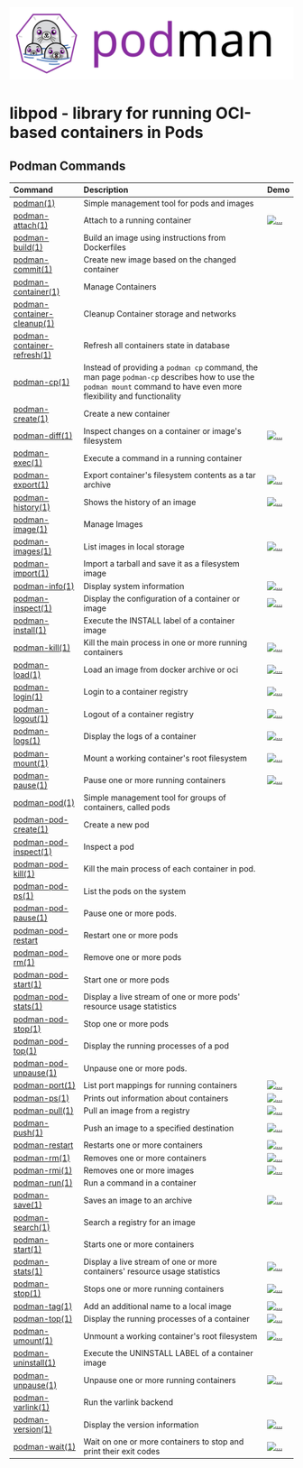 ![PODMAN logo](logo/podman-logo-source.svg)
# libpod - library for running OCI-based containers in Pods

## Podman Commands
| Command                                                  | Description                                                               | Demo|
| :------------------------------------------------------- | :------------------------------------------------------------------------ | :----|
| [podman(1)](/docs/podman.1.md)                           | Simple management tool for pods and images                                ||
| [podman-attach(1)](/docs/podman-attach.1.md)             | Attach to a running container                                             |[![...](/docs/play.png)](https://asciinema.org/a/XDlocUrHVETFECg4zlO9nBbLf)|
| [podman-build(1)](/docs/podman-build.1.md)               | Build an image using instructions from Dockerfiles                        ||
| [podman-commit(1)](/docs/podman-commit.1.md)             | Create new image based on the changed container                           ||
| [podman-container(1)](/docs/podman-container.1.md)       | Manage Containers                    ||
| [podman-container-cleanup(1)](/docs/podman-container-cleanup.1.md)       | Cleanup Container storage and networks                    ||
| [podman-container-refresh(1)](/docs/podman-container-refresh.1.md)       | Refresh all containers state in database                  ||
| [podman-cp(1)](/docs/podman-cp.1.md)                     | Instead of providing a `podman cp` command, the man page `podman-cp` describes how to use the `podman mount` command to have even more flexibility and functionality||
| [podman-create(1)](/docs/podman-create.1.md)             | Create a new container                                                    ||
| [podman-diff(1)](/docs/podman-diff.1.md)                 | Inspect changes on a container or image's filesystem                      |[![...](/docs/play.png)](https://asciinema.org/a/FXfWB9CKYFwYM4EfqW3NSZy1G)|
| [podman-exec(1)](/docs/podman-exec.1.md)                 | Execute a command in a running container
| [podman-export(1)](/docs/podman-export.1.md)             | Export container's filesystem contents as a tar archive                   |[![...](/docs/play.png)](https://asciinema.org/a/913lBIRAg5hK8asyIhhkQVLtV)|
| [podman-history(1)](/docs/podman-history.1.md)           | Shows the history of an image                                             |[![...](/docs/play.png)](https://asciinema.org/a/bCvUQJ6DkxInMELZdc5DinNSx)|
| [podman-image(1)](/docs/podman-image.1.md)             | Manage Images||
| [podman-images(1)](/docs/podman-images.1.md)             | List images in local storage                                              |[![...](/docs/play.png)](https://asciinema.org/a/133649)|
| [podman-import(1)](/docs/podman-import.1.md)             | Import a tarball and save it as a filesystem image                        ||
| [podman-info(1)](/docs/podman-info.1.md)                 | Display system information                                                |[![...](/docs/play.png)](https://asciinema.org/a/yKbi5fQ89y5TJ8e1RfJd4ivTD)|
| [podman-inspect(1)](/docs/podman-inspect.1.md)           | Display the configuration of a container or image                         |[![...](/docs/play.png)](https://asciinema.org/a/133418)|
| [podman-install(1)](/docs/podman-install.1.md)           | Execute the INSTALL label of a container image                         ||
| [podman-kill(1)](/docs/podman-kill.1.md)                 | Kill the main process in one or more running containers                   |[![...](/docs/play.png)](https://asciinema.org/a/3jNos0A5yzO4hChu7ddKkUPw7)|
| [podman-load(1)](/docs/podman-load.1.md)                 | Load an image from docker archive or oci                                  |[![...](/docs/play.png)](https://asciinema.org/a/kp8kOaexEhEa20P1KLZ3L5X4g)|
| [podman-login(1)](/docs/podman-login.1.md)               | Login to a container registry						   |[![...](/docs/play.png)](https://asciinema.org/a/oNiPgmfo1FjV2YdesiLpvihtV)|
| [podman-logout(1)](/docs/podman-logout.1.md)             | Logout of a container registry                                            |[![...](/docs/play.png)](https://asciinema.org/a/oNiPgmfo1FjV2YdesiLpvihtV)|
| [podman-logs(1)](/docs/podman-logs.1.md)                 | Display the logs of a container                                           |[![...](/docs/play.png)](https://asciinema.org/a/MZPTWD5CVs3dMREkBxQBY9C5z)|
| [podman-mount(1)](/docs/podman-mount.1.md)               | Mount a working container's root filesystem                               |[![...](/docs/play.png)](https://asciinema.org/a/YSP6hNvZo0RGeMHDA97PhPAf3)|
| [podman-pause(1)](/docs/podman-pause.1.md)               | Pause one or more running containers                                      |[![...](/docs/play.png)](https://asciinema.org/a/141292)|
| [podman-pod(1)](/docs/podman-pod.1.md)                   | Simple management tool for groups of containers, called pods              ||
| [podman-pod-create(1)](/docs/podman-pod-create.1.md)     | Create a new pod                                                          ||
| [podman-pod-inspect(1)](/docs/podman-pod-inspect.1.md)   | Inspect a pod                                                             ||
| [podman-pod-kill(1)](podman-pod-kill.1.md)               | Kill the main process of each container in pod.                           ||
| [podman-pod-ps(1)](/docs/podman-pod-ps.1.md)             | List the pods on the system                                               ||
| [podman-pod-pause(1)](podman-pod-pause.1.md)             | Pause one or more pods.                                                   ||
| [podman-pod-restart](/docs/podman-pod-restart.1.md)      | Restart one or more pods                                                  ||
| [podman-pod-rm(1)](/docs/podman-pod-rm.1.md)             | Remove one or more pods                                                   ||
| [podman-pod-start(1)](/docs/podman-pod-start.1.md)       | Start one or more pods                                                    ||
| [podman-pod-stats(1)](/docs/podman-pod-stats.1.md)       | Display a live stream of one or more pods' resource usage statistics      ||                                               ||
| [podman-pod-stop(1)](/docs/podman-pod-stop.1.md)         | Stop one or more pods                                                     ||
| [podman-pod-top(1)](/docs/podman-pod-top.1.md)           | Display the running processes of a pod                                    ||
| [podman-pod-unpause(1)](podman-pod-unpause.1.md)         | Unpause one or more pods.                                                 ||
| [podman-port(1)](/docs/podman-port.1.md)                 | List port mappings for running containers                                 |[![...](/docs/play.png)]()|
| [podman-ps(1)](/docs/podman-ps.1.md)                     | Prints out information about containers                                   |[![...](/docs/play.png)](https://asciinema.org/a/bbT41kac6CwZ5giESmZLIaTLR)|
| [podman-pull(1)](/docs/podman-pull.1.md)                 | Pull an image from a registry                                             |[![...](/docs/play.png)](https://asciinema.org/a/lr4zfoynHJOUNu1KaXa1dwG2X)|
| [podman-push(1)](/docs/podman-push.1.md)                 | Push an image to a specified destination                                  |[![...](/docs/play.png)](https://asciinema.org/a/133276)|
| [podman-restart](/docs/podman-restart.1.md)              | Restarts one or more containers                                           |[![...](/docs/play.png)](https://asciinema.org/a/jiqxJAxcVXw604xdzMLTkQvHM)|
| [podman-rm(1)](/docs/podman-rm.1.md)                     | Removes one or more containers                                            |[![...](/docs/play.png)](https://asciinema.org/a/7EMk22WrfGtKWmgHJX9Nze1Qp)|
| [podman-rmi(1)](/docs/podman-rmi.1.md)                   | Removes one or more images                                                |[![...](/docs/play.png)](https://asciinema.org/a/133799)|
| [podman-run(1)](/docs/podman-run.1.md)                   | Run a command in a container                                              ||
| [podman-save(1)](/docs/podman-save.1.md)                 | Saves an image to an archive                                              |[![...](/docs/play.png)](https://asciinema.org/a/kp8kOaexEhEa20P1KLZ3L5X4g)|
| [podman-search(1)](/docs/podman-search.1.md)             | Search a registry for an image                                            ||
| [podman-start(1)](/docs/podman-start.1.md)               | Starts one or more containers
| [podman-stats(1)](/docs/podman-stats.1.md)               | Display a live stream of one or more containers' resource usage statistics|[![...](/docs/play.png)](https://asciinema.org/a/vfUPbAA5tsNWhsfB9p25T6xdr)|
| [podman-stop(1)](/docs/podman-stop.1.md)                 | Stops one or more running containers                                      |[![...](/docs/play.png)](https://asciinema.org/a/KNRF9xVXeaeNTNjBQVogvZBcp)|
| [podman-tag(1)](/docs/podman-tag.1.md)                   | Add an additional name to a local image                                   |[![...](/docs/play.png)](https://asciinema.org/a/133803)|
| [podman-top(1)](/docs/podman-top.1.md)                   | Display the running processes of a container              |[![...](/docs/play.png)](https://asciinema.org/a/5WCCi1LXwSuRbvaO9cBUYf3fk)|
| [podman-umount(1)](/docs/podman-umount.1.md)             | Unmount a working container's root filesystem                             |[![...](/docs/play.png)](https://asciinema.org/a/MZPTWD5CVs3dMREkBxQBY9C5z)|
| [podman-uninstall(1)](/docs/podman-uninstall.1.md)       | Execute the UNINSTALL LABEL of a container image                          ||
| [podman-unpause(1)](/docs/podman-unpause.1.md)           | Unpause one or more running containers                                    |[![...](/docs/play.png)](https://asciinema.org/a/141292)|
| [podman-varlink(1)](/docs/podman-varlink.1.md)           | Run the varlink backend                                           ||
| [podman-version(1)](/docs/podman-version.1.md)           | Display the version information                                           |[![...](/docs/play.png)](https://asciinema.org/a/mfrn61pjZT9Fc8L4NbfdSqfgu)|
| [podman-wait(1)](/docs/podman-wait.1.md)                 | Wait on one or more containers to stop and print their exit codes  |[![...](/docs/play.png)](https://asciinema.org/a/QNPGKdjWuPgI96GcfkycQtah0)|
